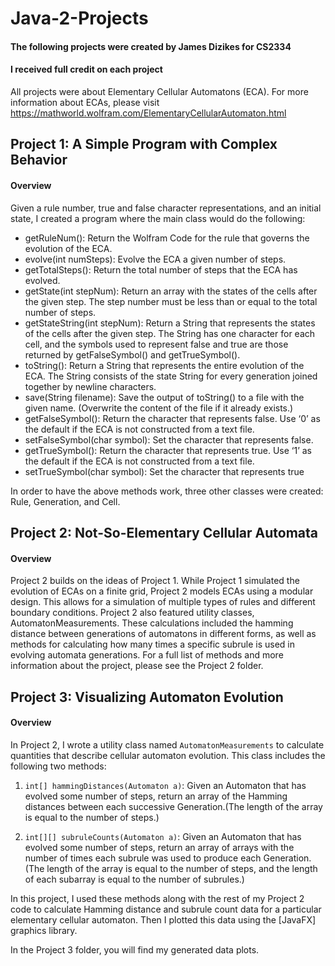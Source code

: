 # Java-2-Projects 
#### The following projects were created by James Dizikes for CS2334
#### I received full credit on each project

All projects were about Elementary Cellular Automatons (ECA). For more information about ECAs, please visit https://mathworld.wolfram.com/ElementaryCellularAutomaton.html

## Project 1: A Simple Program with Complex Behavior
#### Overview
Given a rule number, true and false character representations, and an initial state, I created a program where the main class would do the following:
* getRuleNum(): Return the Wolfram Code for the rule that governs the evolution of the ECA.
* evolve(int numSteps): Evolve the ECA a given number of steps.
* getTotalSteps(): Return the total number of steps that the ECA has evolved. 
* getState(int stepNum): Return an array with the states of the cells after the given step. The step number
must be less than or equal to the total number of steps.
* getStateString(int stepNum): Return a String that represents the states of the cells after the given step.
The String has one character for each cell, and the symbols used to represent false and true are those
returned by getFalseSymbol() and getTrueSymbol().
* toString(): Return a String that represents the entire evolution of the ECA. The String consists of the
state String for every generation joined together by newline characters.
* save(String filename): Save the output of toString() to a file with the given name. (Overwrite the content
of the file if it already exists.)
* getFalseSymbol(): Return the character that represents false. Use ‘0’ as the default if the ECA is not
constructed from a text file.
* setFalseSymbol(char symbol): Set the character that represents false.
* getTrueSymbol(): Return the character that represents true. Use ‘1’ as the default if the ECA is not
constructed from a text file.
* setTrueSymbol(char symbol): Set the character that represents true

In order to have the above methods work, three other classes were created: Rule, Generation, and Cell.



## Project 2: Not-So-Elementary Cellular Automata
#### Overview
Project 2 builds on the ideas of Project 1. While Project 1 simulated the evolution of ECAs on a finite grid, Project 2 models ECAs using a modular design. This allows for a simulation of multiple types of rules and different boundary conditions. Project 2 also featured utility classes, AutomatonMeasurements. These calculations included the hamming distance between generations of automatons in different forms, as well as methods for calculating how many times a specific subrule is used in evolving automata generations.
For a full list of methods and more information about the project, please see the Project 2 folder.



## Project 3: Visualizing Automaton Evolution
#### Overview

In Project 2, I wrote a utility class named `AutomatonMeasurements` to calculate quantities that describe cellular automaton evolution.
This class includes the following two methods:

1. `int[] hammingDistances(Automaton a)`: Given an Automaton that has evolved some number of steps, return an array of the Hamming distances between each successive Generation.(The length of the array is equal to the number of steps.)

2. `int[][] subruleCounts(Automaton a)`: Given an Automaton that has evolved some number of steps, return an array of arrays with the number of times each subrule was used to produce each Generation. 
(The length of the array is equal to the number of steps, and the length of each subarray is equal to the number of subrules.)

In this project, I used these methods along with the rest of my Project 2 code to calculate Hamming distance and subrule count data for a particular elementary cellular automaton.
Then I plotted this data using the [JavaFX] graphics library.

In the Project 3 folder, you will find my generated data plots.
